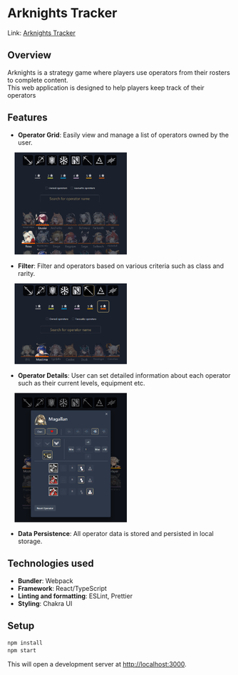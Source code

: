 # Arknights Tracker
Link: [Arknights Tracker](https://arknights-tracker.surge.sh)
## Overview
Arknights is a strategy game where players use operators from their rosters to complete content.  
This web application is designed to help players keep track of their operators
## Features
- **Operator Grid**: Easily view and manage a list of operators owned by the user.
<p>
    &nbsp&nbsp&nbsp&nbsp<img width="50%" height="50%" src="./frontend/arknights-tracker/readmeImages/OperatorGrid.png">
</p>

- **Filter**: Filter and operators based on various criteria such as class and rarity.
<p>
    &nbsp&nbsp&nbsp&nbsp<img width="50%" height="50%" src="./frontend/arknights-tracker/readmeImages/Filter.PNG">
</p>

- **Operator Details**: User can set detailed information about each operator such as their current levels, equipment etc.
<p>
    &nbsp&nbsp&nbsp&nbsp<img width="50%" height="50%" src="./frontend/arknights-tracker/readmeImages/IndividualOperator.PNG">
</p>

- **Data Persistence**: All operator data is stored and persisted in local storage.
## Technologies used
* **Bundler**: Webpack
* **Framework**: React/TypeScript
* **Linting and formatting**: ESLint, Prettier
* **Styling**: Chakra UI
## Setup

```sh
npm install
npm start
```

This will open a development server at [http://localhost:3000](http://localhost:3000).
